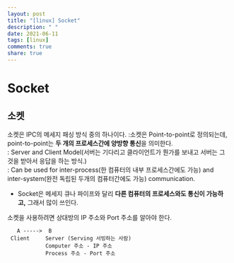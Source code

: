 ```yaml
---
layout: post
title: "[linux] Socket"
description: " "
date: 2021-06-11
tags: [linux]
comments: true
share: true
---
```


# Socket
## 소켓

소켓은 IPC의 메세지 패싱 방식 중의 하나이다.
:소켓은 Point-to-point로 정의되는데, point-to-point는 **두 개의 프로세스간에 양방향 통신**을 의미한다.<br>
: Server and Client Model(서버는 기다리고 클라이언트가 뭔가를 보내고 서버는 그것을 받아서 응답을 하는 방식.)<br>
: Can be used for inter-process(한 컴퓨터의 내부 프로세스간에도 가능) and inter-system(완전 독립된 두개의 컴퓨터간에도 가능) communication.<br>

* Socket은 메세지 큐나 파이프와 달리 **다른 컴퓨터의 프로세스와도 통신이 가능하고,** 그래서 많이 쓰인다.

소켓을 사용하려면 상대방의 IP 주소와 Port 주소를 알아야 한다.<br>

       A ----->  B
     Client     Server (Serving 서빙하는 사람)
                Computer 주소 - IP 주소
                Process 주소 - Port 주소

